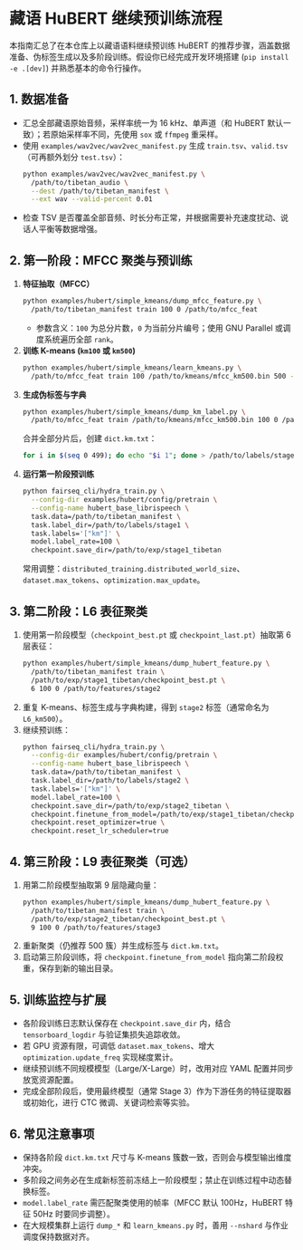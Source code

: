 # 藏语 HuBERT 继续预训练流程

本指南汇总了在本仓库上以藏语语料继续预训练 HuBERT 的推荐步骤，涵盖数据准备、伪标签生成以及多阶段训练。假设你已经完成开发环境搭建 (`pip install -e .[dev]`) 并熟悉基本的命令行操作。

## 1. 数据准备
- 汇总全部藏语原始音频，采样率统一为 16 kHz、单声道（和 HuBERT 默认一致）；若原始采样率不同，先使用 `sox` 或 `ffmpeg` 重采样。
- 使用 `examples/wav2vec/wav2vec_manifest.py` 生成 `train.tsv`、`valid.tsv`（可再额外划分 `test.tsv`）：
  ```bash
  python examples/wav2vec/wav2vec_manifest.py \
    /path/to/tibetan_audio \
    --dest /path/to/tibetan_manifest \
    --ext wav --valid-percent 0.01
  ```
- 检查 TSV 是否覆盖全部音频、时长分布正常，并根据需要补充速度扰动、说话人平衡等数据增强。

## 2. 第一阶段：MFCC 聚类与预训练
1. **特征抽取（MFCC）**  
   ```bash
   python examples/hubert/simple_kmeans/dump_mfcc_feature.py \
     /path/to/tibetan_manifest train 100 0 /path/to/mfcc_feat
   ```
   - 参数含义：`100` 为总分片数，`0` 为当前分片编号；使用 GNU Parallel 或调度系统遍历全部 `rank`。
2. **训练 K-means (`km100` 或 `km500`)**
   ```bash
   python examples/hubert/simple_kmeans/learn_kmeans.py \
     /path/to/mfcc_feat train 100 /path/to/kmeans/mfcc_km500.bin 500 --percent 0.1
   ```
3. **生成伪标签与字典**
   ```bash
   python examples/hubert/simple_kmeans/dump_km_label.py \
     /path/to/mfcc_feat train /path/to/kmeans/mfcc_km500.bin 100 0 /path/to/labels/stage1
   ```
   合并全部分片后，创建 `dict.km.txt`：
   ```bash
   for i in $(seq 0 499); do echo "$i 1"; done > /path/to/labels/stage1/dict.km.txt
   ```
4. **运行第一阶段预训练**
   ```bash
   python fairseq_cli/hydra_train.py \
     --config-dir examples/hubert/config/pretrain \
     --config-name hubert_base_librispeech \
     task.data=/path/to/tibetan_manifest \
     task.label_dir=/path/to/labels/stage1 \
     task.labels='["km"]' \
     model.label_rate=100 \
     checkpoint.save_dir=/path/to/exp/stage1_tibetan
   ```
   常用调整：`distributed_training.distributed_world_size`、`dataset.max_tokens`、`optimization.max_update`。

## 3. 第二阶段：L6 表征聚类
1. 使用第一阶段模型（`checkpoint_best.pt` 或 `checkpoint_last.pt`）抽取第 6 层表征：
   ```bash
   python examples/hubert/simple_kmeans/dump_hubert_feature.py \
     /path/to/tibetan_manifest train \
     /path/to/exp/stage1_tibetan/checkpoint_best.pt \
     6 100 0 /path/to/features/stage2
   ```
2. 重复 K-means、标签生成与字典构建，得到 `stage2` 标签（通常命名为 `L6_km500`）。
3. 继续预训练：
   ```bash
   python fairseq_cli/hydra_train.py \
     --config-dir examples/hubert/config/pretrain \
     --config-name hubert_base_librispeech \
     task.data=/path/to/tibetan_manifest \
     task.label_dir=/path/to/labels/stage2 \
     task.labels='["km"]' \
     model.label_rate=100 \
     checkpoint.save_dir=/path/to/exp/stage2_tibetan \
     checkpoint.finetune_from_model=/path/to/exp/stage1_tibetan/checkpoint_best.pt \
     checkpoint.reset_optimizer=true \
     checkpoint.reset_lr_scheduler=true
   ```

## 4. 第三阶段：L9 表征聚类（可选）
1. 用第二阶段模型抽取第 9 层隐藏向量：
   ```bash
   python examples/hubert/simple_kmeans/dump_hubert_feature.py \
     /path/to/tibetan_manifest train \
     /path/to/exp/stage2_tibetan/checkpoint_best.pt \
     9 100 0 /path/to/features/stage3
   ```
2. 重新聚类（仍推荐 500 簇）并生成标签与 `dict.km.txt`。
3. 启动第三阶段训练，将 `checkpoint.finetune_from_model` 指向第二阶段权重，保存到新的输出目录。

## 5. 训练监控与扩展
- 各阶段训练日志默认保存在 `checkpoint.save_dir` 内，结合 `tensorboard_logdir` 与验证集损失追踪收敛。
- 若 GPU 资源有限，可调低 `dataset.max_tokens`、增大 `optimization.update_freq` 实现梯度累计。
- 继续预训练不同规模模型（Large/X-Large）时，改用对应 YAML 配置并同步放宽资源配置。
- 完成全部阶段后，使用最终模型（通常 Stage 3）作为下游任务的特征提取器或初始化，进行 CTC 微调、关键词检索等实验。

## 6. 常见注意事项
- 保持各阶段 `dict.km.txt` 尺寸与 K-means 簇数一致，否则会与模型输出维度冲突。
- 多阶段之间务必在生成新标签前冻结上一阶段模型；禁止在训练过程中动态替换标签。
- `model.label_rate` 需匹配聚类使用的帧率（MFCC 默认 100Hz，HuBERT 特征 50Hz 时要同步调整）。
- 在大规模集群上运行 `dump_*` 和 `learn_kmeans.py` 时，善用 `--nshard` 与作业调度保持数据对齐。
